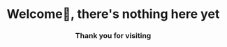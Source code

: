 <h1 align="center">Welcome👋, there's nothing here yet</h1>
<h3 align="center">Thank you for visiting</h3>
